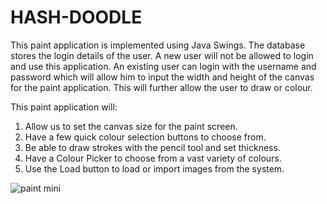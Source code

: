 # HASH-DOODLE

This paint application is implemented using Java Swings. The database stores the login details of the user. A new user will not be allowed to login and use this application. An existing user can login with the username and password which will allow him to input the width and height of the canvas for the paint application. This will further allow the user to draw or colour.

This paint application will: 
1. Allow us to set the canvas size for the paint screen. 
2. Have a few quick colour selection buttons to choose from. 
3. Be able to draw strokes with the pencil tool and set thickness. 
4. Have a Colour Picker to choose from a vast variety of colours. 
5. Use the Load button to load or import images from the system. 

![paint mini](https://user-images.githubusercontent.com/40851916/61494829-ea440d00-a9d4-11e9-8e2d-788220e59c5d.png)

